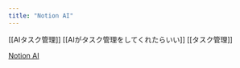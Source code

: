 ```yaml
---
title: "Notion AI"
---
```


[[AIタスク管理]]
[[AIがタスク管理をしてくれたらいい]]
[[タスク管理]]

[Notion AI](https://www.notion.com/help/guides/category/ai)
